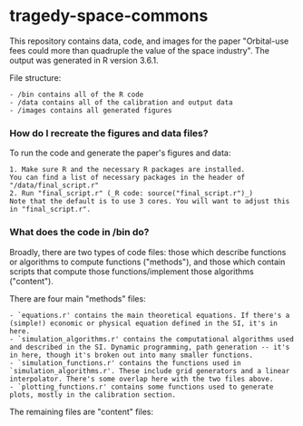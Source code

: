 # tragedy-space-commons

This repository contains data, code, and images for the paper "Orbital-use fees could more than quadruple the value of the space industry". The output was generated in R version 3.6.1.

File structure:

	- /bin contains all of the R code
	- /data contains all of the calibration and output data
	- /images contains all generated figures

### How do I recreate the figures and data files?

To run the code and generate the paper's figures and data:

	1. Make sure R and the necessary R packages are installed. 
	You can find a list of necessary packages in the header of "/data/final_script.r"
	2. Run "final_script.r" (_R code: source("final_script.r")_)
	Note that the default is to use 3 cores. You will want to adjust this in "final_script.r".

### What does the code in /bin do?

Broadly, there are two types of code files: those which describe functions or algorithms to compute functions ("methods"), and those which contain scripts that compute those functions/implement those algorithms ("content").

There are four main "methods" files:

	- `equations.r' contains the main theoretical equations. If there's a (simple!) economic or physical equation defined in the SI, it's in here. 
	- `simulation_algorithms.r' contains the computational algorithms used and described in the SI. Dynamic programming, path generation -- it's in here, though it's broken out into many smaller functions.
	- `simulation_functions.r' contains the functions used in `simulation_algorithms.r'. These include grid generators and a linear interpolator. There's some overlap here with the two files above.
	- `plotting_functions.r' contains some functions used to generate plots, mostly in the calibration section.

The remaining files are "content" files: